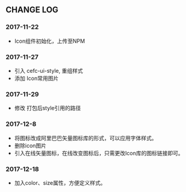 ## CHANGE LOG

### 2017-11-22
* Icon组件初始化，上传至NPM

### 2017-11-27
* 引入 cefc-ui-style, 重组样式
* 添加 Icon常用图片

### 2017-11-29
* 修改 打包后style引用的路径


### 2017-12-8 
* 将图标改成阿里巴巴矢量图标库的形式，可以应用字体样式。
* 删除icon图片
* 引入在线矢量图标，在线改变图标后，只需更改Icon库的图标链接即可。

### 2017-12-18
* 加入color、size属性，方便定义样式。
